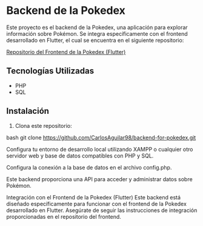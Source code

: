 # Backend de la Pokedex

Este proyecto es el backend de la Pokedex, una aplicación para explorar información sobre Pokémon. Se integra específicamente con el frontend desarrollado en Flutter, el cual se encuentra en el siguiente repositorio:

[Repositorio del Frontend de la Pokedex (Flutter)](https://github.com/CarlosAguilar98/Pokedex-Flutter)

## Tecnologías Utilizadas

- PHP
- SQL

## Instalación

1. Clona este repositorio:

bash
git clone https://github.com/CarlosAguilar98/backend-for-pokedex.git


Configura tu entorno de desarrollo local utilizando XAMPP o cualquier otro servidor web y base de datos compatibles con PHP y SQL.

Configura la conexión a la base de datos en el archivo config.php.

Este backend proporciona una API para acceder y administrar datos sobre Pokémon.


Integración con el Frontend de la Pokedex (Flutter)
Este backend está diseñado específicamente para funcionar con el frontend de la Pokedex desarrollado en Flutter. Asegúrate de seguir las instrucciones de integración proporcionadas en el repositorio del frontend.
